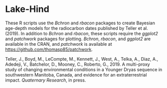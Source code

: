 # Lake-Hind

These R scripts use the <i>Bchron</i> and <i>rbacon</i> packages to create Bayesian age-depth models for the radiocarbon dates published by Teller et al. (2019). In addition to <i>Bchron</i> and <i>rbacon</i>, these scripts require the <i>ggplot2</i> and <i>patchwork</i> packages for plotting. <i>Bchron</i>, <i>rbacon</i>, and <i>ggplot2</i> are available in the CRAN, and <i>patchwork</i> is available at https://github.com/thomasp85/patchwork.

Teller, J., Boyd, M., LeCompte, M., Kennett, J., West, A., Telka, A., Diaz, A., Adedeji, V., Batchelor, D., Mooney, C., Roberto, G., 2019. A multi-proxy study of changing environmental conditions in a Younger Dryas sequence in southwestern Manitoba, Canada, and evidence for an extraterrestrial impact. <i>Quaternary Research</i>, in press.
